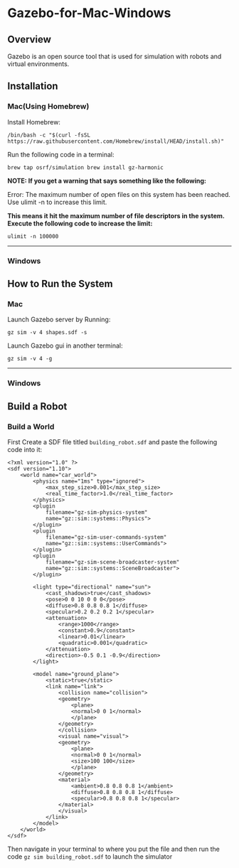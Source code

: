 # Gazebo-for-Mac-Windows

## Overview

Gazebo is an open source tool that is used for simulation with robots and virtual environments.

## Installation
### Mac(Using Homebrew)

Install Homebrew:

``
/bin/bash -c "$(curl -fsSL https://raw.githubusercontent.com/Homebrew/install/HEAD/install.sh)"
``

Run the following code in a terminal:

``
brew tap osrf/simulation
brew install gz-harmonic
``

**NOTE: If you get a warning that says something like the following:**

Error: The maximum number of open files on this system has been reached. Use ulimit -n to increase this limit.

**This means it hit the maximum number of file descriptors in the system. Execute the following code to increase the limit:**

``
ulimit -n 100000
``

---
### Windows

## How to Run the System

### Mac

Launch Gazebo server by Running:

``
gz sim -v 4 shapes.sdf -s  
``

Launch Gazebo gui in another terminal:

``
gz sim -v 4 -g 
``

---
### Windows

## Build a Robot

### Build a World

First Create a SDF file titled ``` building_robot.sdf ``` and paste the following code into it:

```
<?xml version="1.0" ?>
<sdf version="1.10">
    <world name="car_world">
        <physics name="1ms" type="ignored">
            <max_step_size>0.001</max_step_size>
            <real_time_factor>1.0</real_time_factor>
        </physics>
        <plugin
            filename="gz-sim-physics-system"
            name="gz::sim::systems::Physics">
        </plugin>
        <plugin
            filename="gz-sim-user-commands-system"
            name="gz::sim::systems::UserCommands">
        </plugin>
        <plugin
            filename="gz-sim-scene-broadcaster-system"
            name="gz::sim::systems::SceneBroadcaster">
        </plugin>

        <light type="directional" name="sun">
            <cast_shadows>true</cast_shadows>
            <pose>0 0 10 0 0 0</pose>
            <diffuse>0.8 0.8 0.8 1</diffuse>
            <specular>0.2 0.2 0.2 1</specular>
            <attenuation>
                <range>1000</range>
                <constant>0.9</constant>
                <linear>0.01</linear>
                <quadratic>0.001</quadratic>
            </attenuation>
            <direction>-0.5 0.1 -0.9</direction>
        </light>

        <model name="ground_plane">
            <static>true</static>
            <link name="link">
                <collision name="collision">
                <geometry>
                    <plane>
                    <normal>0 0 1</normal>
                    </plane>
                </geometry>
                </collision>
                <visual name="visual">
                <geometry>
                    <plane>
                    <normal>0 0 1</normal>
                    <size>100 100</size>
                    </plane>
                </geometry>
                <material>
                    <ambient>0.8 0.8 0.8 1</ambient>
                    <diffuse>0.8 0.8 0.8 1</diffuse>
                    <specular>0.8 0.8 0.8 1</specular>
                </material>
                </visual>
            </link>
        </model>
    </world>
</sdf>

```
Then navigate in your terminal to where you put the file and then run the code ``` gz sim building_robot.sdf ``` to launch the simulator
